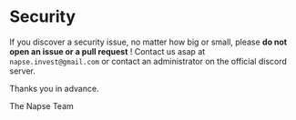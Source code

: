 # Security

If you discover a security issue, no matter how big or small, please **do not open an issue or a pull request** !
Contact us asap at `napse.invest@gmail.com` or contact an administrator on the official discord server.

Thanks you in advance.

The Napse Team
